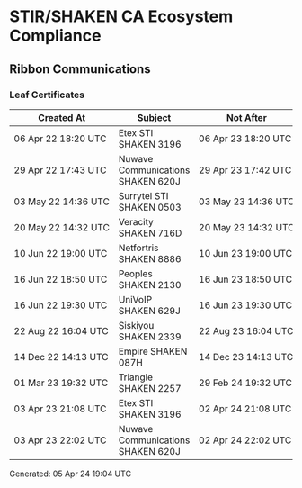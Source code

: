 # STIR/SHAKEN CA Ecosystem Compliance

## Ribbon Communications

### Leaf Certificates

| Created At | Subject | Not After | Problems | Link |
|------------|---------|-----------|----------|------|
| 06&#160;Apr&#160;22&#160;18:20&#160;UTC | Etex STI SHAKEN 3196 | 06&#160;Apr&#160;23&#160;18:20&#160;UTC | true | [view](../CERTS/35c9db8a32e1607da879c8261325967abf72ef14d8470dabf68bb17b511969ca/README.md) |
| 29&#160;Apr&#160;22&#160;17:43&#160;UTC | Nuwave Communications SHAKEN 620J | 29&#160;Apr&#160;23&#160;17:42&#160;UTC | true | [view](../CERTS/885b7fea5177d66a28bd5dea525144479428e27d2ed1ff7c493d767c73173fbc/README.md) |
| 03&#160;May&#160;22&#160;14:36&#160;UTC | Surrytel STI SHAKEN 0503 | 03&#160;May&#160;23&#160;14:36&#160;UTC | true | [view](../CERTS/8d1b44b685bab5b4a45e19b68bd8113cf40d180bd3d19326be4cafb78f6e789e/README.md) |
| 20&#160;May&#160;22&#160;14:32&#160;UTC | Veracity SHAKEN 716D | 20&#160;May&#160;23&#160;14:32&#160;UTC | true | [view](../CERTS/fccfbb719ccc9513231e9ea6f38906f0271f4640f253e1be0780da1e7b5f03ff/README.md) |
| 10&#160;Jun&#160;22&#160;19:00&#160;UTC | Netfortris SHAKEN 8886 | 10&#160;Jun&#160;23&#160;19:00&#160;UTC | true | [view](../CERTS/64b7a3eed364e863b36e050a95b35799c594ea1c15c17562611907a2f0dd8bbe/README.md) |
| 16&#160;Jun&#160;22&#160;18:50&#160;UTC | Peoples SHAKEN 2130 | 16&#160;Jun&#160;23&#160;18:50&#160;UTC | true | [view](../CERTS/5c8b37f7c0235bb218b1f90787953048164805b88f222f7391c7b319b42c1d14/README.md) |
| 16&#160;Jun&#160;22&#160;19:30&#160;UTC | UniVoIP SHAKEN 629J | 16&#160;Jun&#160;23&#160;19:30&#160;UTC | true | [view](../CERTS/8bb3168ff6efb4095ace7fbacadb84245992fa74dfadf6c5d9ccafc4685091f8/README.md) |
| 22&#160;Aug&#160;22&#160;16:04&#160;UTC | Siskiyou SHAKEN 2339 | 22&#160;Aug&#160;23&#160;16:04&#160;UTC | true | [view](../CERTS/dc3afdbb361402b02a75c92bb00cca9316fcbec50ad3c3093eaff09911ed3220/README.md) |
| 14&#160;Dec&#160;22&#160;14:13&#160;UTC | Empire SHAKEN 087H | 14&#160;Dec&#160;23&#160;14:13&#160;UTC | true | [view](../CERTS/29e15bd5cc5b91a308611d9a7c92b759279e4a4a839908894710c0a6fcf40c82/README.md) |
| 01&#160;Mar&#160;23&#160;19:32&#160;UTC | Triangle SHAKEN 2257 | 29&#160;Feb&#160;24&#160;19:32&#160;UTC | true | [view](../CERTS/1e6b9b8247b567e94d661d0d0db4435de2599fbe30d1f5344998a47ac8c63b77/README.md) |
| 03&#160;Apr&#160;23&#160;21:08&#160;UTC | Etex STI SHAKEN 3196 | 02&#160;Apr&#160;24&#160;21:08&#160;UTC | true | [view](../CERTS/2accbf5ec4af27017623e3199d568c6ce9e325a47208f4ddda26734089512d29/README.md) |
| 03&#160;Apr&#160;23&#160;22:02&#160;UTC | Nuwave Communications SHAKEN 620J | 02&#160;Apr&#160;24&#160;22:02&#160;UTC | true | [view](../CERTS/a9acc6eb541548ac5f8f3aba269c00d545106957dc39e2967dd963c857f34789/README.md) |


Generated: 05 Apr 24 19:04 UTC